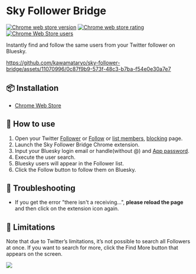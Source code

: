 # Sky Follower Bridge
<a href="https://chrome.google.com/webstore/detail/sky-follower-bridge/behhbpbpmailcnfbjagknjngnfdojpko"><img alt="Chrome web store version" src="https://img.shields.io/chrome-web-store/v/behhbpbpmailcnfbjagknjngnfdojpko.svg"></a>
<a href="https://chrome.google.com/webstore/detail/sky-follower-bridge/behhbpbpmailcnfbjagknjngnfdojpko"><img alt="Chrome web store rating" src="https://img.shields.io/chrome-web-store/stars/behhbpbpmailcnfbjagknjngnfdojpko.svg"></a>
<a href="https://chrome.google.com/webstore/detail/sky-follower-bridge/behhbpbpmailcnfbjagknjngnfdojpko"><img alt="Chrome Web Store users" src="https://img.shields.io/chrome-web-store/users/behhbpbpmailcnfbjagknjngnfdojpko"></a>


Instantly find and follow the same users from your Twitter follower on Bluesky.

https://github.com/kawamataryo/sky-follower-bridge/assets/11070996/0c87f9b9-573f-48c3-b7ba-f54e0e30a7e7


## 📦 Installation
- [Chrome Web Store](https://chrome.google.com/webstore/detail/sky-follower-bridge/behhbpbpmailcnfbjagknjngnfdojpko)

## 🚀 How to use
1.	Open your Twitter [Follower](https://twitter.com/following) or [Follow](https://twitter.com/followers) or [list members](), [blocking](https://twitter.com/settings/blocked/all) page.
2.	Launch the Sky Follower Bridge Chrome extension.
3.	Input your Bluesky login email or handle(without @) and [App password](https://bsky.app/settings/app-passwords).
4.	Execute the user search.
5.	Bluesky users will appear in the Follower list.
6.	Click the Follow button to follow them on Bluesky.

## 🔧 Troubleshooting
- If you get the error "there isn't a receiving...", **please reload the page** and then click on the extension icon again.

## 🚨 Limitations
Note that due to Twitter’s limitations, it’s not possible to search all Followers at once. If you want to search for more, click the Find More button that appears on the screen.

![](https://github.com/kawamataryo/sky-follower-bridge/assets/11070996/98759f94-9d24-4ddc-bf7f-9ea94f577ede)
